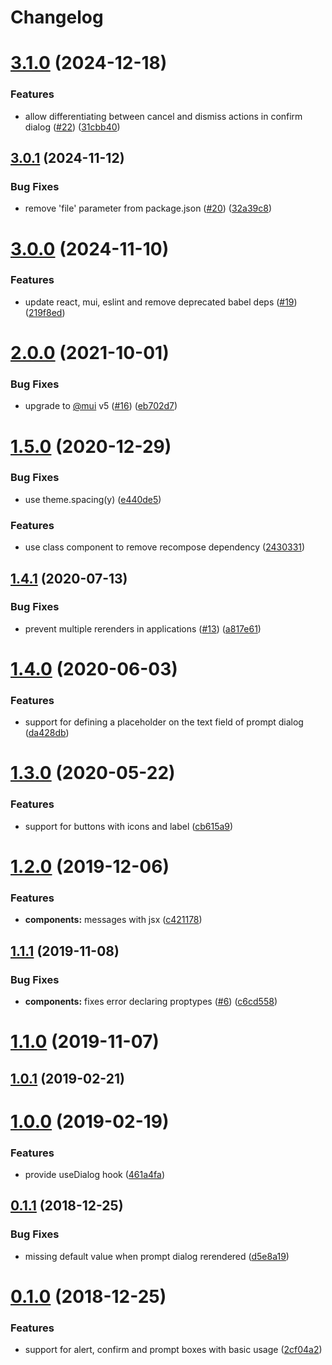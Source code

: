 # Changelog

# [3.1.0](https://github.com/chunkai1312/muibox/compare/v3.0.1...v3.1.0) (2024-12-18)


### Features

* allow differentiating between cancel and dismiss actions in confirm dialog ([#22](https://github.com/chunkai1312/muibox/issues/22)) ([31cbb40](https://github.com/chunkai1312/muibox/commit/31cbb40c30ce2192ca0affb2181f7582d60f3142))

## [3.0.1](https://github.com/chunkai1312/muibox/compare/v3.0.0...v3.0.1) (2024-11-12)


### Bug Fixes

* remove 'file' parameter from package.json ([#20](https://github.com/chunkai1312/muibox/issues/20)) ([32a39c8](https://github.com/chunkai1312/muibox/commit/32a39c8e5cf147ed5282d170882372738a60e169))



# [3.0.0](https://github.com/chunkai1312/muibox/compare/v2.0.0...v3.0.0) (2024-11-10)


### Features

* update react, mui, eslint and remove deprecated babel deps ([#19](https://github.com/chunkai1312/muibox/issues/19)) ([219f8ed](https://github.com/chunkai1312/muibox/commit/219f8ed534e6ceba235f7c3b546b7b8db5c8afb9))



# [2.0.0](https://github.com/chunkai1312/muibox/compare/v1.5.0...v2.0.0) (2021-10-01)


### Bug Fixes

* upgrade to [@mui](https://github.com/mui) v5 ([#16](https://github.com/chunkai1312/muibox/issues/16)) ([eb702d7](https://github.com/chunkai1312/muibox/commit/eb702d770806aa6a5c3f0e8ce935814ffc9be0a4))



# [1.5.0](https://github.com/chunkai1312/muibox/compare/v1.4.1...v1.5.0) (2020-12-29)


### Bug Fixes

* use theme.spacing(y) ([e440de5](https://github.com/chunkai1312/muibox/commit/e440de585ab8161dec13b9026bd240a30563468c))


### Features

* use class component to remove recompose dependency ([2430331](https://github.com/chunkai1312/muibox/commit/24303310b76b3fb447555f6768281bbbc4043e08))



## [1.4.1](https://github.com/chunkai1312/muibox/compare/v1.4.0...v1.4.1) (2020-07-13)


### Bug Fixes

* prevent multiple rerenders in applications ([#13](https://github.com/chunkai1312/muibox/issues/13)) ([a817e61](https://github.com/chunkai1312/muibox/commit/a817e61199a98f5629194c470c7627c909af50c6))



# [1.4.0](https://github.com/chunkai1312/muibox/compare/v1.3.0...v1.4.0) (2020-06-03)


### Features

* support for defining a placeholder on the text field of prompt dialog ([da428db](https://github.com/chunkai1312/muibox/commit/da428dbccbe26594a1b6bf23bca0a913340f86ed))



# [1.3.0](https://github.com/chunkai1312/muibox/compare/v1.2.0...v1.3.0) (2020-05-22)


### Features

* support for buttons with icons and label ([cb615a9](https://github.com/chunkai1312/muibox/commit/cb615a93db2fa46ea85b74d5f89467986095e4bd))



# [1.2.0](https://github.com/chunkai1312/muibox/compare/v1.1.1...v1.2.0) (2019-12-06)


### Features

* **components:** messages with jsx ([c421178](https://github.com/chunkai1312/muibox/commit/c421178268615a68a48216d974702b54e75e8ebf))



## [1.1.1](https://github.com/chunkai1312/muibox/compare/v1.1.0...v1.1.1) (2019-11-08)


### Bug Fixes

* **components:** fixes error declaring proptypes ([#6](https://github.com/chunkai1312/muibox/issues/6)) ([c6cd558](https://github.com/chunkai1312/muibox/commit/c6cd5586a7418748f1107f2a191aa071bc5c09b7))



# [1.1.0](https://github.com/chunkai1312/muibox/compare/v1.0.1...v1.1.0) (2019-11-07)



## [1.0.1](https://github.com/chunkai1312/muibox/compare/v1.0.0...v1.0.1) (2019-02-21)



# [1.0.0](https://github.com/chunkai1312/muibox/compare/v0.1.1...v1.0.0) (2019-02-19)


### Features

* provide useDialog hook ([461a4fa](https://github.com/chunkai1312/muibox/commit/461a4fa32f54fc7cd699bf53a96b53dbb7a64dd3))



## [0.1.1](https://github.com/chunkai1312/muibox/compare/v0.1.0...v0.1.1) (2018-12-25)


### Bug Fixes

* missing default value when prompt dialog rerendered ([d5e8a19](https://github.com/chunkai1312/muibox/commit/d5e8a19a085f8e4db2e2d3fe8c1a31a138cb9fad))



# [0.1.0](https://github.com/chunkai1312/muibox/compare/2cf04a25b68424b8e28e2e90a8e695dc8911ac45...v0.1.0) (2018-12-25)


### Features

* support for alert, confirm and prompt boxes with basic usage ([2cf04a2](https://github.com/chunkai1312/muibox/commit/2cf04a25b68424b8e28e2e90a8e695dc8911ac45))
